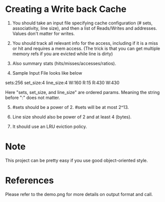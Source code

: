 # Creating a Write back Cache

1. You should take an input file specifying cache configuration (# sets, associativity, line size), and then a list of Reads/Writes and addresses. 
Values don't matter for writes. 

2. You should track all relevant info for the access, including if it is a miss or hit and requires a mem access. 
(The trick is that you can get multiple memory refs if you are evicted while line is dirty)

3. Also summary stats (hits/misses/accesses/ratios). 

4. Sample Input File looks like below

sets:256
set_size:4
line_size:4
W:160
R:15
R:430
W:430 

Here "sets, set_size, and line_size" are ordered params. Meaning the string before ":" does not matter.

5. #sets should be a power of 2. #sets will be at most 2^13.

6. Line size should also be power of 2 and at least 4 (bytes).

7. It should use an LRU eviction policy.


# Note
This project can be pretty easy if you use good object-oriented style.

# References
Please refer to the demo.png for more details on output format and call.
